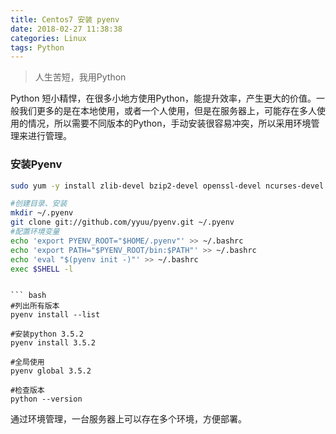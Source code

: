 ```yaml
---
title: Centos7 安装 pyenv
date: 2018-02-27 11:38:38
categories: Linux
tags: Python
---
```

> 人生苦短，我用Python

Python 短小精悍，在很多小地方使用Python，能提升效率，产生更大的价值。一般我们更多的是在本地使用，或者一个人使用，但是在服务器上，可能存在多人使用的情况，所以需要不同版本的Python，手动安装很容易冲突，所以采用环境管理来进行管理。<!-- more -->

### 安装Pyenv
``` bash
sudo yum -y install zlib-devel bzip2-devel openssl-devel ncurses-devel sqlite-devel readline-devel tk-devel gdbm-devel db4-devel libpcap-devel xz-devel  #安装所需的包
```


``` bash
#创建目录、安装
mkdir ~/.pyenv
git clone git://github.com/yyuu/pyenv.git ~/.pyenv  
#配置环境变量
echo 'export PYENV_ROOT="$HOME/.pyenv"' >> ~/.bashrc  
echo 'export PATH="$PYENV_ROOT/bin:$PATH"' >> ~/.bashrc  
echo 'eval "$(pyenv init -)"' >> ~/.bashrc  
exec $SHELL -l
```
```

``` bash
#列出所有版本
pyenv install --list

#安装python 3.5.2
pyenv install 3.5.2

#全局使用
pyenv global 3.5.2

#检查版本
python --version
```

通过环境管理，一台服务器上可以存在多个环境，方便部署。
